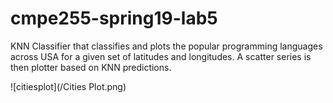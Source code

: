 # cmpe255-spring19-lab5

KNN Classifier that classifies and plots the popular programming languages across USA for a given set of latitudes and longitudes.
A scatter series is then plotter based on KNN predictions. 

![citiesplot](/Cities Plot.png)
